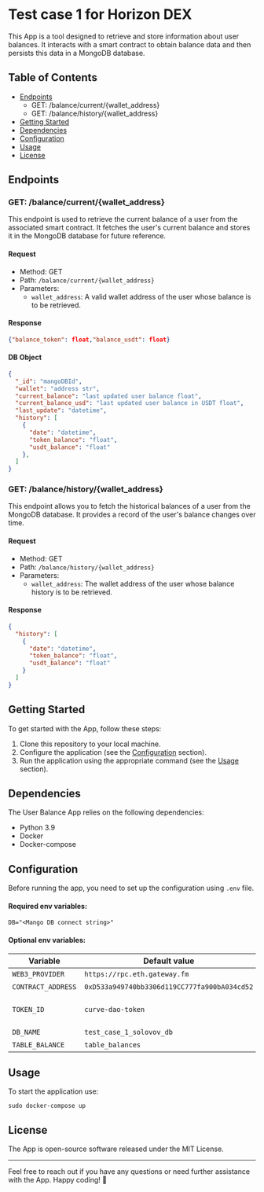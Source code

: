 # Test case 1 for Horizon DEX

This App is a tool designed to retrieve and store information about user balances. It interacts with a smart contract to 
obtain balance data and then persists this data in a MongoDB database.

## Table of Contents

- [Endpoints](#endpoints)
  - GET: /balance/current/{wallet_address}
  - GET: /balance/history/{wallet_address}
- [Getting Started](#getting-started)
- [Dependencies](#dependencies)
- [Configuration](#configuration)
- [Usage](#usage)
- [License](#license)

## Endpoints

### GET: /balance/current/{wallet_address}

This endpoint is used to retrieve the current balance of a user from the associated smart contract. It fetches the 
user's current balance and stores it in the MongoDB database for future reference.

#### Request

- Method: GET
- Path: `/balance/current/{wallet_address}`
- Parameters:
  - `wallet_address`: A valid wallet address of the user whose balance is to be retrieved.

#### Response

```json
{"balance_token": float,"balance_usdt": float}
```

#### DB Object

```json
{
  "_id": "mangoDBId",
  "wallet": "address str",
  "current_balance": "last updated user balance float",
  "current_balance_usd": "last updated user balance in USDT float",
  "last_update": "datetime",
  "history": [
    {
      "date": "datetime",
      "token_balance": "float",
      "usdt_balance": "float"
    },
  ]
}
```

### GET: /balance/history/{wallet_address}

This endpoint allows you to fetch the historical balances of a user from the MongoDB database. It provides a record of 
the user's balance changes over time.

#### Request

- Method: GET
- Path: `/balance/history/{wallet_address}`
- Parameters:
  - `wallet_address`: The wallet address of the user whose balance history is to be retrieved.

#### Response

```json
{
  "history": [
    {
      "date": "datetime",
      "token_balance": "float",
      "usdt_balance": "float"
    }
  ]
}
```

## Getting Started

To get started with the App, follow these steps:

1. Clone this repository to your local machine.
2. Configure the application (see the [Configuration](#configuration) section).
3. Run the application using the appropriate command (see the [Usage](#usage) section).

## Dependencies

The User Balance App relies on the following dependencies:

- Python 3.9
- Docker
- Docker-compose

## Configuration

Before running the app, you need to set up the configuration using `.env` file.

#### Required env variables:
`DB="<Mango DB connect string>"`

#### Optional env variables:
| Variable           | Default value                                | Comment                                                                        |
|--------------------|----------------------------------------------|--------------------------------------------------------------------------------|
| `WEB3_PROVIDER`    | `https://rpc.eth.gateway.fm`                 | Web3 RPC provider for ETH net                                                  |
| `CONTRACT_ADDRESS` | `0xD533a949740bb3306d119CC777fa900bA034cd52` | Smart contract address                                                         |
| `TOKEN_ID`         | `curve-dao-token`                            | Smart contract token ID for https://www.coingecko.com/ru/api/documentation API |
| `DB_NAME`          | `test_case_1_solovov_db`                     | Mando DB database name                                                         |
|`TABLE_BALANCE`     | `table_balances`                             | Mango DB table name                                                            |

## Usage

To start the application use:
```commandline
sudo docker-compose up
```

## License

The App is open-source software released under the MIT License.

---

Feel free to reach out if you have any questions or need further assistance with the App. Happy coding! 🚀
